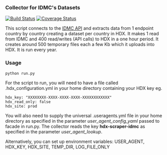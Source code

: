 ### Collector for IDMC's Datasets
[![Build Status](https://github.com/OCHA-DAP/hdx-scraper-idmc-idu/actions/workflows/run-python-tests.yml/badge.svg)](https://github.com/OCHA-DAP/hdx-scraper-idmc-idu/actions/workflows/run-python-tests.yml)
[![Coverage Status](https://coveralls.io/repos/github/OCHA-DAP/hdx-scraper-idmc-idu/badge.svg?branch=main&ts=1)](https://coveralls.io/github/OCHA-DAP/hdx-scraper-idmc-idu?branch=main)

This script connects to the [IDMC API](https://api.idmcdb.org/) and extracts data from 1 endpoint country by country creating a dataset per country in HDX. It makes 1 read from IDMC and 400 read/writes (API calls) to HDX in a one hour period. It creates around 500 temporary files each a few Kb which it uploads into HDX. It is run every year.


### Usage

    python run.py

For the script to run, you will need to have a file called .hdx_configuration.yml in your home directory containing your HDX key eg.

    hdx_key: "XXXXXXXX-XXXX-XXXX-XXXX-XXXXXXXXXXXX"
    hdx_read_only: false
    hdx_site: prod
    
 You will also need to supply the universal .useragents.yml file in your home directory as specified in the parameter *user_agent_config_yaml* passed to facade in run.py. The collector reads the key **hdx-scraper-idmc** as specified in the parameter *user_agent_lookup*.
 
 Alternatively, you can set up environment variables: USER_AGENT, HDX_KEY, HDX_SITE, TEMP_DIR, LOG_FILE_ONLY
